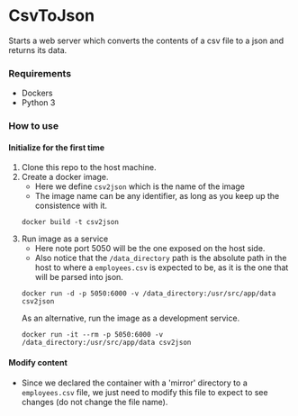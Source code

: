 # CsvToJson
Starts a web server which converts the contents 
of a csv file to a json and returns its data.

### Requirements
- Dockers
- Python 3

### How to use

#### Initialize for the first time

1. Clone this repo to the host machine.
2. Create a docker image.
    + Here we define ```csv2json``` which is the name of the image
    + The image name can be any identifier, as long as you keep up the consistence with it.
    ```
    docker build -t csv2json
    ```
3. Run image as a service
    + Here note port 5050 will be the one exposed on the host side.
    + Also notice that the ```/data_directory``` path is the absolute path in the host to where
    a ```employees.csv``` is expected to be, as it is the one that will be parsed into json.
    ```
    docker run -d -p 5050:6000 -v /data_directory:/usr/src/app/data csv2json
    ```
   As an alternative, run the image as a development service.
    ```
    docker run -it --rm -p 5050:6000 -v /data_directory:/usr/src/app/data csv2json
    ```
   
#### Modify content

+ Since we declared the container with a 'mirror' directory to a ```employees.csv``` file,
we just need to modify this file to expect to see changes (do not change the file name).